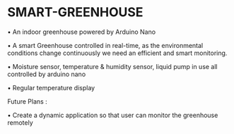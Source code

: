 # SMART-GREENHOUSE

• An indoor greenhouse powered by Arduino Nano

• A smart Greenhouse controlled in real-time, as the environmental conditions change continuously we need an efficient and smart monitoring.

• Moisture sensor, temperature & humidity sensor, liquid pump in use all controlled by arduino nano

• Regular temperature display 

Future Plans : 

• Create a dynamic application so that user can monitor the greenhouse remotely
